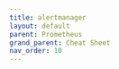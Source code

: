 ```yaml
---
title: alertmanager
layout: default
parent: Prometheus
grand_parent: Cheat Sheet
nav_order: 10
---
```

